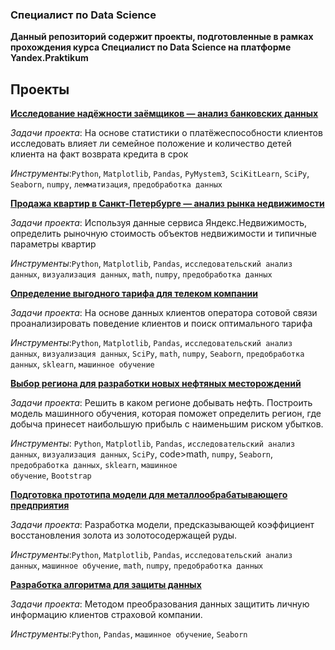 ### Специалист по Data Science

**Данный репозиторий содержит проекты, подготовленные в рамках прохождения курса Специалист по Data Science на платформе Yandex.Praktikum**


## Проекты

**[Исследование надёжности заёмщиков — анализ банковских данных](https://github.com/namogoddess/projects/blob/main/Data_preprocessing.ipynb)** 

_Задачи проекта_:  На основе статистики о платёжеспособности клиентов исследовать влияет ли семейное положение и количество детей клиента на факт возврата кредита в срок

_Инструменты_:<code>Python</code>, <code>Matplotlib</code>, <code>Pandas</code>, <code>PyMystem3</code>, <code>SciKitLearn</code>, <code>SciPy</code>, <code>Seaborn</code>, <code>numpy</code>, <code>лемматизация</code>, <code>предобработка данных</code>


**[Продажа квартир в Санкт-Петербурге — анализ рынка недвижимости](https://github.com/namogoddess/projects/blob/main/Exploratory_data_analysis.ipynb)** 

_Задачи проекта_:  Используя данные сервиса Яндекс.Недвижимость, определить рыночную стоимость объектов недвижимости и типичные параметры квартир

_Инструменты_:<code>Python</code>, <code>Matplotlib</code>, <code>Pandas</code>, <code>исследовательский анализ данных</code>, <code>визуализация данных</code>,  <code>math</code>, <code>numpy</code>, <code>предобработка данных</code>

**[Определение выгодного тарифа для телеком компании](https://github.com/namogoddess/projects/blob/main/Introduction_to_machine_learning.ipynb)** 

_Задачи проекта_:  На основе данных клиентов оператора сотовой связи проанализировать поведение клиентов и поиск оптимального тарифа

_Инструменты_:<code>Python</code>, <code>Matplotlib</code>, <code>Pandas</code>, <code>исследовательский анализ данных</code>, <code>визуализация данных</code>,  <code>SciPy</code>, <code>math</code>, <code>numpy</code>, <code>Seaborn</code>, <code>предобработка данных</code>, <code>sklearn</code>, <code>машинное обучение</code>

**[Выбор региона для разработки новых нефтяных месторождений](https://github.com/namogoddess/projects/blob/main/Machine_learning_in_business.ipynb)** 

_Задачи проекта_:  Решить в каком регионе добывать нефть. Построить модель машинного обучения, которая поможет определить регион, где добыча принесет наибольшую прибыль с наименьшим риском убытков.

_Инструменты_: <code>Python</code>, <code>Matplotlib</code>, <code>Pandas</code>, <code>исследовательский анализ данных</code>, <code>визуализация данных</code>,  <code>SciPy</code>, code>math</code>, <code>numpy</code>, <code>Seaborn</code>, <code>предобработка данных</code>, <code>sklearn</code>, <code>машинное обучение</code>, <code>Bootstrap</code>

**[Подготовка прототипа модели для металлообрабатывающего предприятия](https://github.com/namogoddess/projects/blob/main/Gold_learning_machine_model.ipynb)** 

_Задачи проекта_:  Разработка модели, предсказывающей коэффициент восстановления золота из золотосодержащей руды.

_Инструменты_:<code>Python</code>, <code>Matplotlib</code>, <code>Pandas</code>, <code>исследовательский анализ данных</code>, <code>машинное обучение</code>,  <code>math</code>, <code>numpy</code>, <code>предобработка данных</code>

**[Разработка алгоритма для защиты данных](https://github.com/namogoddess/projects/blob/main/Linear_algebra.ipynb)** 

_Задачи проекта_:  Методом преобразования данных защитить личную информацию клиентов страховой компании. 

_Инструменты_:<code>Python</code>, <code>Pandas</code>, <code>машинное обучение</code>, <code>Seaborn</code>



